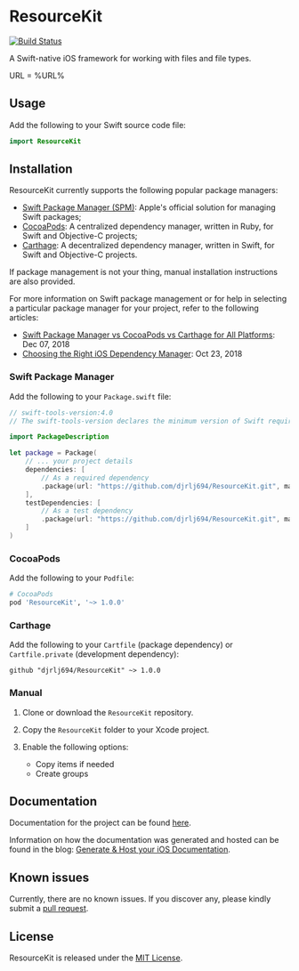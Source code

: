 # ResourceKit

[![Build Status](https://travis-ci.org/djrlj694/TravisCIBlog.svg?branch=master)](https://travis-ci.org/djrlj694/ResourceKit)

A Swift-native iOS framework for working with files and file types.

URL = %URL%

## Usage

Add the following to your Swift source code file:

```swift
import ResourceKit
```

## Installation

ResourceKit currently supports the following popular package managers:

* [Swift Package Manager (SPM)](https://swift.org/package-manager/): Apple's official solution for managing Swift packages; 
* [CocoaPods](https://cocoapods.org): A centralized dependency manager, written in Ruby, for Swift and Objective-C projects;
* [Carthage](https://github.com/Carthage/Carthage): A decentralized dependency manager, written in Swift, for Swift and Objective-C projects.

If package management is not your thing, manual installation instructions are also provided.

For more information on Swift package management or for help in selecting a particular package manager for your project, refer to the following articles:
* [Swift Package Manager vs CocoaPods vs Carthage for All Platforms](https://www.codementor.io/blog/swift-package-manager-5f85eqvygj): Dec 07, 2018
* [Choosing the Right iOS Dependency Manager](https://aimconsulting.com/insights/blog/choosing-the-right-ios-dependency-manager/): Oct 23, 2018

### Swift Package Manager

Add the following to your `Package.swift` file:

```swift
// swift-tools-version:4.0
// The swift-tools-version declares the minimum version of Swift required to build this package.

import PackageDescription

let package = Package(
    // ... your project details
    dependencies: [
        // As a required dependency
        .package(url: "https://github.com/djrlj694/ResourceKit.git", majorVersion: 1)
    ],
    testDependencies: [
        // As a test dependency
        .package(url: "https://github.com/djrlj694/ResourceKit.git", majorVersion: 1)
    ]
)
```

### CocoaPods

Add the following to your `Podfile`:

```ruby
# CocoaPods
pod 'ResourceKit', '~> 1.0.0'
```

### Carthage

Add the following to your `Cartfile` (package dependency) or `Cartfile.private` (development dependency):

```
github "djrlj694/ResourceKit" ~> 1.0.0
```

### Manual

1. Clone or download the `ResourceKit` repository.
2. Copy the `ResourceKit` folder to your Xcode project.
3. Enable the following options:

    -  Copy items if needed
    -  Create groups


## Documentation

Documentation for the project can be found [here](https://djrlj694.github.io/ResourceKit/).

Information on how the documentation was generated and hosted can be found in the blog: [Generate & Host your iOS Documentation](https://medium.com/@jonathan2457/generate-host-your-ios-documentation-39e21b382ce8).

## Known issues

Currently, there are no known issues.  If you discover any, please kindly submit a [pull request](CONTRIBUTING.md).

## License

ResourceKit is released under the [MIT License](LICENSE.md).
